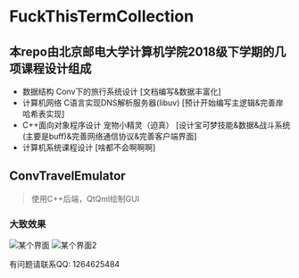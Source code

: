 # FuckThisTermCollection
## 本repo由北京邮电大学计算机学院2018级下学期的几项课程设计组成
* 数据结构 Conv下的旅行系统设计                 [文档编写&数据丰富化]
* 计算机网络 C语言实现DNS解析服务器(libuv)      [预计开始编写主逻辑&完善岸哈希表实现]
* C++面向对象程序设计 宠物小精灵（迫真）         [设计宝可梦技能&数据&战斗系统(主要是buff)&完善网络通信协议&完善客户端界面]
* 计算机系统课程设计                           [啥都不会啊啊啊]

## ConvTravelEmulator
> 使用C++后端，QtQml绘制GUI
### 大致效果
![某个界面](http://tiebapic.baidu.com/forum/pic/item/1f3e9612c8fcc3ce0bab99618545d688d43f2023.jpg)
![某个界面2](http://tiebapic.baidu.com/forum/pic/item/e13ce7fcc3cec3fd3555f727c188d43f87942723.jpg)

有问题请联系QQ: 1264625484
